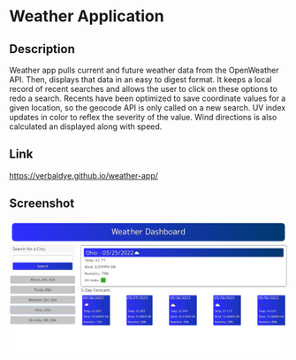 # Weather Application

## Description

Weather app pulls current and future weather data from the OpenWeather API.
Then, displays that data in an easy to digest format. It keeps a local record of
recent searches and allows the user to click on these options to redo a search.
Recents have been optimized to save coordinate values for a given location, so the
geocode API is only called on a new search. UV index updates in color to reflex the
severity of the value. Wind directions is also calculated an displayed along with speed.

## Link

https://verbaldye.github.io/weather-app/

## Screenshot

![Webpage Preview](./assets/images/readme_screenshot.PNG)